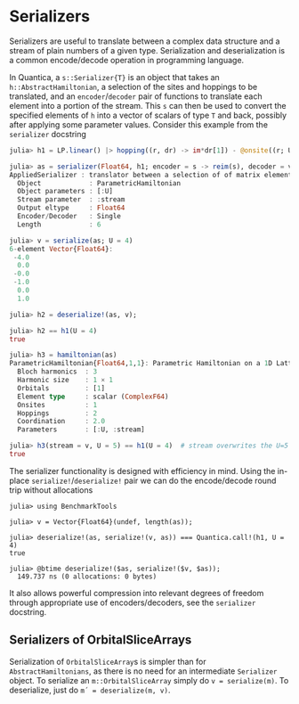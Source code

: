
# Serializers

Serializers are useful to translate between a complex data structure and a stream of plain numbers of a given type. Serialization and deserialization is a common encode/decode operation in programming language.

In Quantica, a `s::Serializer{T}` is an object that takes an `h::AbstractHamiltonian`, a selection of the sites and hoppings to be translated, and an `encoder`/`decoder` pair of functions to translate each element into a portion of the stream. This `s` can then be used to convert the specified elements of `h` into a vector of scalars of type `T` and back, possibly after applying some parameter values. Consider this example from the `serializer` docstring
```julia
julia> h1 = LP.linear() |> hopping((r, dr) -> im*dr[1]) - @onsite((r; U = 2) -> U);

julia> as = serializer(Float64, h1; encoder = s -> reim(s), decoder = v -> complex(v[1], v[2]))
AppliedSerializer : translator between a selection of of matrix elements of an AbstractHamiltonian and a collection of scalars
  Object            : ParametricHamiltonian
  Object parameters : [:U]
  Stream parameter  : :stream
  Output eltype     : Float64
  Encoder/Decoder   : Single
  Length            : 6

julia> v = serialize(as; U = 4)
6-element Vector{Float64}:
 -4.0
  0.0
 -0.0
 -1.0
  0.0
  1.0

julia> h2 = deserialize!(as, v);

julia> h2 == h1(U = 4)
true

julia> h3 = hamiltonian(as)
ParametricHamiltonian{Float64,1,1}: Parametric Hamiltonian on a 1D Lattice in 1D space
  Bloch harmonics  : 3
  Harmonic size    : 1 × 1
  Orbitals         : [1]
  Element type     : scalar (ComplexF64)
  Onsites          : 1
  Hoppings         : 2
  Coordination     : 2.0
  Parameters       : [:U, :stream]

julia> h3(stream = v, U = 5) == h1(U = 4)  # stream overwrites the U=5 onsite terms
true
```
The serializer functionality is designed with efficiency in mind. Using the in-place `serialize!`/`deserialize!` pair we can do the encode/decode round trip without allocations
```
julia> using BenchmarkTools

julia> v = Vector{Float64}(undef, length(as));

julia> deserialize!(as, serialize!(v, as)) === Quantica.call!(h1, U = 4)
true

julia> @btime deserialize!($as, serialize!($v, $as));
  149.737 ns (0 allocations: 0 bytes)
```
It also allows powerful compression into relevant degrees of freedom through appropriate use of encoders/decoders, see the `serializer` docstring.

## Serializers of OrbitalSliceArrays

Serialization of `OrbitalSliceArray`s is simpler than for `AbstractHamiltonians`, as there is no need for an intermediate `Serializer` object. To serialize an `m::OrbitalSliceArray` simply do `v = serialize(m)`. To deserialize, just do `m´ = deserialize(m, v)`.
